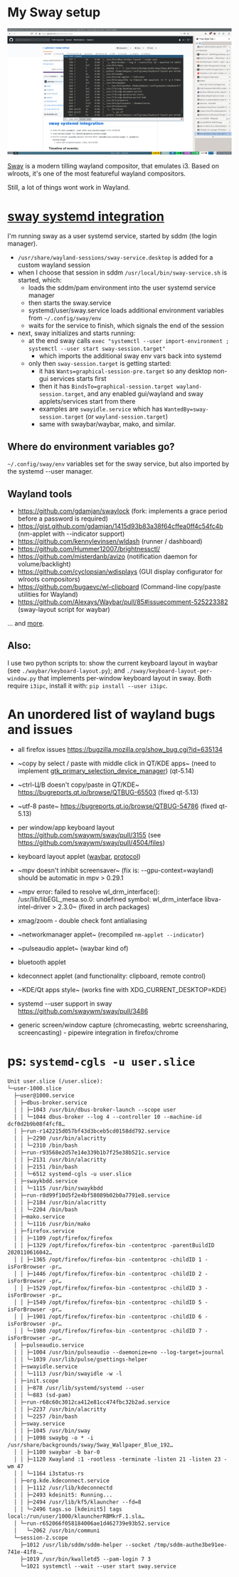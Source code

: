 # My Sway setup

![sway screenshot](./sway.png)

[Sway](https://swaywm.org/) is a modern tilling wayland compositor, that emulates i3.
Based on wlroots, it's one of the most featureful wayland compositors.

Still, a lot of things wont work in Wayland.

# [sway systemd integration](https://github.com/swaywm/sway/wiki/Systemd-integration)

I'm running sway as a user systemd service, started by sddm (the login manager).

* `/usr/share/wayland-sessions/sway-service.desktop` is added for a custom wayland session
* when I choose that session in sddm `/usr/local/bin/sway-service.sh` is started, which:
  * loads the sddm/pam environment into the user systemd service manager
  * then starts the sway.service
  * systemd/user/sway.service loads additional environment variables from `~/.config/sway/env`
  * waits for the service to finish, which signals the end of the session
* next, sway initializes and starts running:
  * at the end sway calls `exec "systemctl --user import-environment ; systemctl --user start sway-session.target"`
    * which imports the additional sway env vars back into systemd
  * only then `sway-session.target` is getting started:
    * it has `Wants=graphical-session-pre.target` so any desktop non-gui services starts first
    * then it has `BindsTo=graphical-session.target wayland-session.target`, and any enabled
      gui/wayland and sway applets/services start from there
    * examples are `swayidle.service` which has `WantedBy=sway-session.target` (or `wayland-session.target`)
    * same with swaybar/waybar, mako, and similar.

## Where do environment variables go?

`~/.config/sway/env` variables set for the sway service, but also imported by the systemd --user manager.

## Wayland tools
- https://github.com/gdamjan/swaylock (fork: implements a grace period before a password is required)
- https://gist.github.com/gdamjan/1415d93b83a38f64cffea0ff4c54fc4b (nm-applet with --indicator support)
- https://github.com/kennylevinsen/wldash (runner / dashboard)
- https://github.com/Hummer12007/brightnessctl/
- https://github.com/misterdanb/avizo (notification daemon for volume/backlight)
- https://github.com/cyclopsian/wdisplays (GUI display configurator for wlroots compositors)
- https://github.com/bugaevc/wl-clipboard (Command-line copy/paste utilities for Wayland)
- https://github.com/Alexays/Waybar/pull/85#issuecomment-525223382 (sway-layout script for waybar)

… and [more](https://github.com/topics/sway).

## Also:

I use two python scripts to: show the current keyboard layout in waybar (see `./waybar/keyboard-layout.py`); and
`./sway/keyboard-layout-per-window.py` that implements per-window keyboard layout in sway.
Both require `i3ipc`, install it with: `pip install --user i3ipc`.

# An unordered list of wayland bugs and issues

- all firefox issues https://bugzilla.mozilla.org/show_bug.cgi?id=635134
- ~copy by select / paste with middle click in QT/KDE apps~
  (need to implement [gtk_primary_selection_device_manager](https://bugreports.qt.io/browse/QTBUG-66008)) (qt-5.14)
- ~ctrl-Ц/В doesn't copy/paste in QT/KDE~ https://bugreports.qt.io/browse/QTBUG-65503 (fixed qt-5.13)
- ~utf-8 paste~ https://bugreports.qt.io/browse/QTBUG-54786 (fixed qt-5.13)
- per window/app keyboard layout
  https://github.com/swaywm/sway/pull/3155 (see https://github.com/swaywm/sway/pull/4504/files)
- keyboard layout applet ([waybar](https://github.com/Alexays/Waybar/issues/66), [protocol](https://github.com/swaywm/wlr-protocols/pull/31))

- ~mpv doesn't inhibit screensaver~ (fix is: --gpu-context=wayland)
  should be automatic in mpv > 0.29.1
- ~mpv error: failed to resolve wl_drm_interface(): /usr/lib/libEGL_mesa.so.0: undefined symbol: wl_drm_interface
  libva-intel-driver > 2.3.0~ (fixed in arch packages)

- xmag/zoom - double check font antialiasing
- ~networkmanager applet~ (recompiled `nm-applet --indicator`)
- ~pulseaudio applet~ (waybar kind of)
- bluetooth applet
- kdeconnect applet (and functionality: clipboard, remote control)
- ~KDE/Qt apps style~ (works fine with XDG_CURRENT_DESKTOP=KDE)
- systemd --user support in sway https://github.com/swaywm/sway/pull/3486
- generic screen/window capture (chromecasting, webrtc screensharing, screencasting) - pipewire integration in firefox/chrome

# ps: `systemd-cgls -u user.slice`

```
Unit user.slice (/user.slice):
└─user-1000.slice 
  ├─user@1000.service 
  │ ├─dbus-broker.service 
  │ │ ├─1043 /usr/bin/dbus-broker-launch --scope user
  │ │ └─1044 dbus-broker --log 4 --controller 10 --machine-id dcf0d2b9b08f4fcf8…
  │ ├─run-r142215d057bf43d3bceb5cd0158dd792.service 
  │ │ ├─2290 /usr/bin/alacritty
  │ │ └─2310 /bin/bash
  │ ├─run-r93568e2d57e14e339b1b7f25e38b521c.service 
  │ │ ├─2131 /usr/bin/alacritty
  │ │ ├─2151 /bin/bash
  │ │ └─6512 systemd-cgls -u user.slice
  │ ├─swaykbdd.service 
  │ │ └─1115 /usr/bin/swaykbdd
  │ ├─run-r8d99f10d5f2e4bf58089b02b0a7791e8.service 
  │ │ ├─2184 /usr/bin/alacritty
  │ │ └─2204 /bin/bash
  │ ├─mako.service 
  │ │ └─1116 /usr/bin/mako
  │ ├─firefox.service 
  │ │ ├─1109 /opt/firefox/firefox
  │ │ ├─1329 /opt/firefox/firefox-bin -contentproc -parentBuildID 2020110616042…
  │ │ ├─1365 /opt/firefox/firefox-bin -contentproc -childID 1 -isForBrowser -pr…
  │ │ ├─1446 /opt/firefox/firefox-bin -contentproc -childID 2 -isForBrowser -pr…
  │ │ ├─1529 /opt/firefox/firefox-bin -contentproc -childID 3 -isForBrowser -pr…
  │ │ ├─1549 /opt/firefox/firefox-bin -contentproc -childID 5 -isForBrowser -pr…
  │ │ ├─1901 /opt/firefox/firefox-bin -contentproc -childID 6 -isForBrowser -pr…
  │ │ └─1980 /opt/firefox/firefox-bin -contentproc -childID 7 -isForBrowser -pr…
  │ ├─pulseaudio.service 
  │ │ ├─1004 /usr/bin/pulseaudio --daemonize=no --log-target=journal
  │ │ └─1039 /usr/lib/pulse/gsettings-helper
  │ ├─swayidle.service 
  │ │ └─1113 /usr/bin/swayidle -w -l
  │ ├─init.scope 
  │ │ ├─878 /usr/lib/systemd/systemd --user
  │ │ └─883 (sd-pam)
  │ ├─run-r68c60c3012ca412e81cc474fbc32b2ad.service 
  │ │ ├─2237 /usr/bin/alacritty
  │ │ └─2257 /bin/bash
  │ ├─sway.service 
  │ │ ├─1045 /usr/bin/sway
  │ │ ├─1098 swaybg -o * -i /usr/share/backgrounds/sway/Sway_Wallpaper_Blue_192…
  │ │ ├─1100 swaybar -b bar-0
  │ │ ├─1120 Xwayland :1 -rootless -terminate -listen 21 -listen 23 -wm 47
  │ │ └─1164 i3status-rs
  │ ├─org.kde.kdeconnect.service 
  │ │ ├─1112 /usr/lib/kdeconnectd
  │ │ ├─2493 kdeinit5: Running...
  │ │ ├─2494 /usr/lib/kf5/klauncher --fd=8
  │ │ └─2496 tags.so [kdeinit5] tags local:/run/user/1000/klauncherRBMkrF.1.sla…
  │ └─run-r652066f058184006ae1d462739e93b52.service 
  │   └─2062 /usr/bin/communi
  └─session-2.scope 
    ├─1012 /usr/lib/sddm/sddm-helper --socket /tmp/sddm-authe3be91ee-741e-41f8-…
    ├─1019 /usr/bin/kwalletd5 --pam-login 7 3
    └─1021 systemctl --wait --user start sway.service
```
